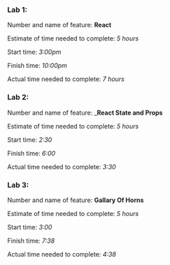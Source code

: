 ### Lab 1:
Number and name of feature: __React__

Estimate of time needed to complete: _5 hours_

Start time: _3:00pm_

Finish time: _10:00pm_

Actual time needed to complete: _7 hours_

### Lab 2:
Number and name of feature: ___React State and Props__

Estimate of time needed to complete: _5 hours_

Start time: _2:30_

Finish time: _6:00_

Actual time needed to complete: _3:30_

### Lab 3:
Number and name of feature: __Gallary Of Horns__

Estimate of time needed to complete: _5 hours_

Start time: _3:00_

Finish time: _7:38_

Actual time needed to complete: _4:38_